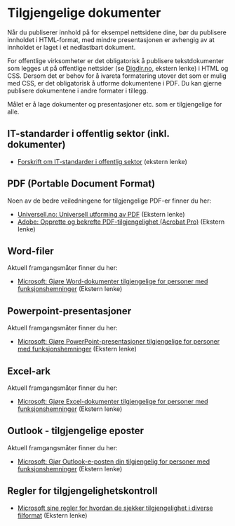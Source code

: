 # Tilgjengelige dokumenter
<p class="typo-ingress">Når du publiserer innhold på for eksempel nettsidene dine, bør du publisere innholdet i HTML-format, med mindre presentasjonen er avhengig av at innholdet er laget i et nedlastbart dokument.

For offentlige virksomheter er det obligatorisk å publisere tekstdokumenter som legges ut på offentlige nettsider (se [Digdir.no](https://www.digdir.no/digitale-felleslosninger/publisering-av-tekstdokument/1494), ekstern lenke) i HTML og CSS. Dersom det er behov for å ivareta formatering utover det som er mulig med CSS, er det obligatorisk å utforme dokumentene i PDF. Du kan gjerne publisere dokumentene i andre formater i tillegg.</p>

Målet er å lage dokumenter og presentasjoner etc. som er tilgjengelige for alle.

## IT-standarder i offentlig sektor (inkl. dokumenter)
* [Forskrift om IT-standarder i offentlig sektor](https://lovdata.no/dokument/LTI/forskrift/2013-03-15-285) (ekstern lenke)

## PDF (Portable Document Format)
Noen av de bedre veiledningene for tilgjengelige PDF-er finner du her:
- [Universell.no: Universell utforming av PDF](https://www.universell.no/uupdf/) (Ekstern lenke)
- [Adobe: Opprette og bekrefte PDF-tilgjengelighet (Acrobat Pro)](https://helpx.adobe.com/no/acrobat/using/create-verify-pdf-accessibility.html) (Ekstern lenke)

## Word-filer
Aktuell framgangsmåter finner du her:
- [Microsoft: Gjøre Word-dokumenter tilgjengelige for personer med funksjonshemninger](https://support.microsoft.com/nb-no/office/gj%C3%B8re-word-dokumenter-tilgjengelige-for-personer-med-funksjonshemninger-d9bf3683-87ac-47ea-b91a-78dcacb3c66d#PickTab=Windows) (Ekstern lenke)

## Powerpoint-presentasjoner
Aktuell framgangsmåter finner du her:
- [Microsoft: Gjøre PowerPoint-presentasjoner tilgjengelige for personer med funksjonshemninger](https://support.microsoft.com/nb-no/office/gj%C3%B8re-powerpoint-presentasjoner-tilgjengelige-for-personer-med-funksjonshemninger-6f7772b2-2f33-4bd2-8ca7-dae3b2b3ef25#picktab=windows) (Ekstern lenke)

## Excel-ark
Aktuell framgangsmåter finner du her:
- [Microsoft: Gjøre Excel-dokumenter tilgjengelige for personer med funksjonshemninger](https://support.microsoft.com/nb-no/office/gj%C3%B8re-excel-dokumenter-tilgjengelige-for-personer-med-funksjonshemninger-6cc05fc5-1314-48b5-8eb3-683e49b3e593#picktab=windows) (Ekstern lenke)

## Outlook - tilgjengelige eposter
Aktuell framgangsmåter finner du her:
- [Microsoft: Gjør Outlook-e-posten din tilgjengelig for personer med funksjonshemninger](https://support.microsoft.com/nb-no/office/gj%C3%B8r-outlook-e-posten-din-tilgjengelig-for-personer-med-funksjonshemninger-71ce71f4-7b15-4b7a-a2e3-cf91721bbacb#picktab=windows) (Ekstern lenke)

## Regler for tilgjengelighetskontroll
- [Microsoft sine regler for hvordan de sjekker tilgjengelighet i diverse filformat](https://support.microsoft.com/nb-no/office/regler-for-tilgjengelighetskontroll-651e08f2-0fc3-4e10-aaca-74b4a67101c1) (Ekstern lenke)